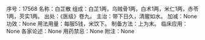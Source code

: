 序号：17568
名称：白芷散
组成：白芷1两，乌贼骨1两，白术1两，米仁1两，赤苓1两，芡实1两。
出处：《医级》卷九。
主治：带下日久，清腥如水。
加减：None
功效：None
用法用量：每服5钱，米饮下。
制备方法：上为末。
临床应用：None
各家论述：None
用药禁忌：None
附注：None
